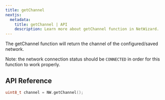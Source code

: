 ```yaml
---
title: getChannel
nextjs:
  metadata:
    title: getChannel | API
    description: Learn more about getChannel function in NetWizard.
---
```


The getChannel function will return the channel of the configured/saved network.

Note: the network connection status should be `CONNECTED` in order for this function to work properly.

## API Reference

```cpp
uint8_t channel = NW.getChannel();
```
